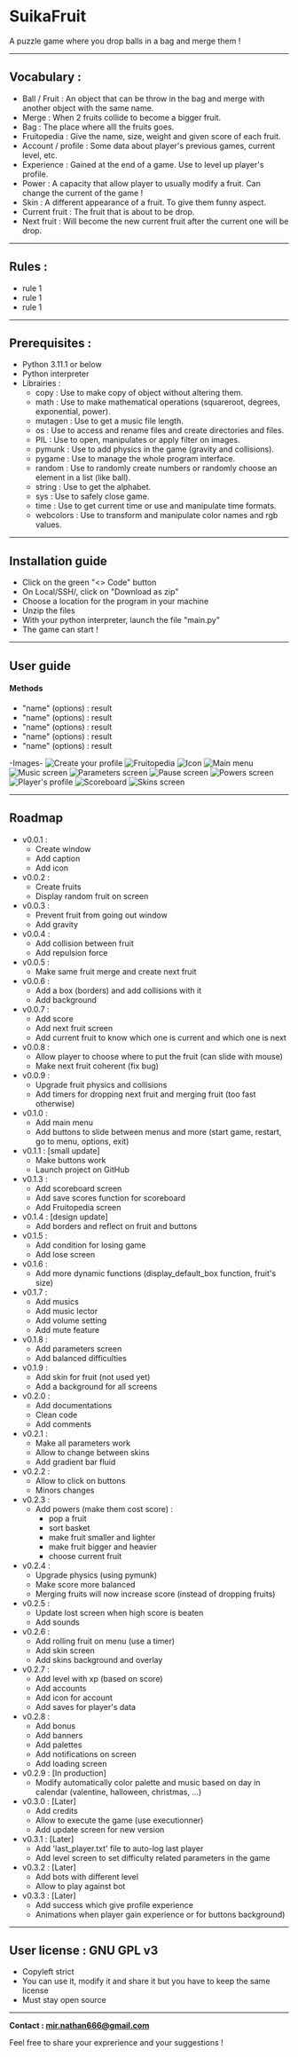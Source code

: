 # SuikaFruit

A puzzle game where you drop balls in a bag and merge them !

***
## Vocabulary :

- Ball / Fruit : An object that can be throw in the bag and merge with another object with the same name.
- Merge : When 2 fruits collide to become a bigger fruit.
- Bag : The place where alll the fruits goes.
- Fruitopedia : Give the name, size, weight and given score of each fruit.
- Account / profile : Some data about player's previous games, current level, etc.
- Experience : Gained at the end of a game. Use to level up player's profile.
- Power : A capacity that allow player to usually modify a fruit. Can change the current of the game !
- Skin : A different appearance of a fruit. To give them funny aspect.
- Current fruit : The fruit that is about to be drop.
- Next fruit : Will become the new current fruit after the current one will be drop.

***
## Rules :

- rule 1
- rule 1
- rule 1

***
## Prerequisites :

- Python 3.11.1 or below
- Python interpreter
- Librairies :
	- copy : 		Use to make copy of object without altering them.
	- math : 		Use to make mathematical operations (squareroot, degrees, exponential, power).
	- mutagen : 	Use to get a music file length.
	- os : 			Use to access and rename files and create directories and files.
	- PIL : 		Use to open, manipulates or apply filter on images.
	- pymunk : 		Use to add physics in the game (gravity and collisions). 
	- pygame : 		Use to manage the whole program interface.
	- random : 		Use to randomly create numbers or randomly choose an element in a list (like ball).
	- string : 		Use to get the alphabet.
	- sys : 		Use to safely close game.
	- time : 		Use to get current time or use and manipulate time formats.
	- webcolors : 	Use to transform and manipulate color names and rgb values.

***
## Installation guide

- Click on the green "<> Code" button
- On Local/SSH/, click on "Download as zip"
- Choose a location for the program in your machine
- Unzip the files
- With your python interpreter, launch the file "main.py"
- The game can start !

***
## User guide

#### Methods
- "name" (options) : result
- "name" (options) : result
- "name" (options) : result
- "name" (options) : result
- "name" (options) : result

-Images-
![Create your profile](images/screenshots/create_profile.png)
![Fruitopedia](images/screenshots/fruitopedia.png)
![Icon](images/screenshots/icon.png)
![Main menu](images/screenshots/main_menu.png)
![Music screen](images/screenshots/music.png)
![Parameters screen](images/screenshots/parameters.png)
![Pause screen](images/screenshots/pause.png)
![Powers screen](images/screenshots/powers.png)
![Player's profile](images/screenshots/profile.png)
![Scoreboard](images/screenshots/scoreboard.png)
![Skins screen](images/screenshots/skins.png)

***
## Roadmap

- v0.0.1 :
	- Create window
	- Add caption
	- Add icon
- v0.0.2 :
	- Create fruits
	- Display random fruit on screen
- v0.0.3 :
	- Prevent fruit from going out window
	- Add gravity
- v0.0.4 :
	- Add collision between fruit
	- Add repulsion force
- v0.0.5 :
	- Make same fruit merge and create next fruit
- v0.0.6 :
	- Add a box (borders) and add collisions with it
	- Add background
- v0.0.7 :
	- Add score
	- Add next fruit screen
	- Add current fruit to know which one is current and which one is next
- v0.0.8 :
	- Allow player to choose where to put the fruit (can slide with mouse)
	- Make next fruit coherent (fix bug)
- v0.0.9 :
	- Upgrade fruit physics and collisions
	- Add timers for dropping next fruit and merging fruit (too fast otherwise)
- v0.1.0 :
	- Add main menu
	- Add buttons to slide between menus and more (start game, restart, go to menu, options, exit)
- v0.1.1 : [small update]
	- Make buttons work
	- Launch project on GitHub
- v0.1.3 :
	- Add scoreboard screen
	- Add save scores function for scoreboard
	- Add Fruitopedia screen
- v0.1.4 : [design update]
	- Add borders and reflect on fruit and buttons
- v0.1.5 :
	- Add condition for losing game
	- Add lose screen
- v0.1.6 :
	- Add more dynamic functions (display_default_box function, fruit's size)
- v0.1.7 :
	- Add musics
	- Add music lector
	- Add volume setting
	- Add mute feature
- v0.1.8 :
	- Add parameters screen
	- Add balanced difficulties
- v0.1.9 :
	- Add skin for fruit (not used yet)
	- Add a background for all screens
- v0.2.0 :
	- Add documentations
	- Clean code
	- Add comments
- v0.2.1 :
	- Make all parameters work
	- Allow to change between skins
	- Add gradient bar fluid
- v0.2.2 :
	- Allow to click on buttons
	- Minors changes
- v0.2.3 :
	- Add powers (make them cost score) :
		- pop a fruit
		- sort basket
		- make fruit smaller and lighter
		- make fruit bigger and heavier
		- choose current fruit
- v0.2.4 :
	- Upgrade physics (using pymunk)
	- Make score more balanced
	- Merging fruits will now increase score (instead of dropping fruits)
- v0.2.5 :
	- Update lost screen when high score is beaten
	- Add sounds
- v0.2.6 :
	- Add rolling fruit on menu (use a timer)
	- Add skin screen
	- Add skins background and overlay
- v0.2.7 :
	- Add level with xp (based on score)
	- Add accounts
	- Add icon for account
	- Add saves for player's data
- v0.2.8 :
	- Add bonus
 	- Add banners
	- Add palettes
	- Add notifications on screen
	- Add loading screen
- v0.2.9 : [In production]
	- Modify automatically color palette and music based on day in calendar (valentine, halloween, christmas, ...)
- v0.3.0 : [Later]
	- Add credits
	- Allow to execute the game (use executionner)
	- Add update screen for new version
- v0.3.1 : [Later]
	- Add 'last_player.txt' file to auto-log last player
	- Add level screen to set difficulty related parameters in the game
- v0.3.2 : [Later]
	- Add bots with different level
	- Allow to play against bot
- v0.3.3 : [Later]
	- Add success which give profile experience
	- Animations when player gain experience or for buttons background)

***
## User license : GNU GPL v3

- Copyleft strict
- You can use it, modify it and share it but you have to keep the same license
- Must stay open source

***
**Contact : mir.nathan666@gmail.com**

Feel free to share your exprerience and your suggestions !
